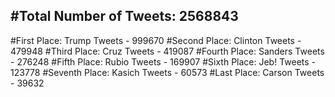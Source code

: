 #Total Number of Tweets: 2568843 
---
#First Place: Trump Tweets - 999670
#Second Place: Clinton Tweets - 479948
#Third Place: Cruz Tweets - 419087
#Fourth Place: Sanders Tweets - 276248
#Fifth Place: Rubio Tweets - 169907
#Sixth Place: Jeb! Tweets - 123778
#Seventh Place: Kasich Tweets - 60573
#Last Place: Carson Tweets - 39632
